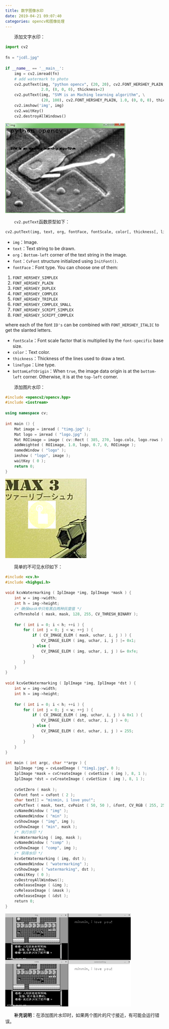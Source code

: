 ```yaml
---
title: 数字图像水印
date: 2019-04-21 09:07:40
categories: opencv和图像处理
---
```

&emsp;&emsp;添加文字水印：

``` python
import cv2
​
fn = "jcdl.jpg"
​
if __name__ == '__main__':
    img = cv2.imread(fn)
    # add watermark to photo
    cv2.putText(img, "python opencv", (20, 20), cv2.FONT_HERSHEY_PLAIN, \
                2.0, (0, 0, 0), thickness=2)
    cv2.putText(img, "SVM is an Maching learning algorithm", \
                (20, 100), cv2.FONT_HERSHEY_PLAIN, 1.0, (0, 0, 0), thickness=2)
    cv2.imshow('img', img)
    cv2.waitKey()
    cv2.destroyAllWindows()
```
<!--more-->
<img src="./数字图像水印/1.png" height="285" width="382">

&emsp;&emsp;`cv2.putText`函数原型如下：

``` python
cv2.putText(img, text, org, fontFace, fontScale, color[, thickness[, lineType[, bottomLeftOrigin]]])
```

- `img`：Image.
- `text`：Text string to be drawn.
- `org`：`Bottom-left` corner of the text string in the image.
- `font`：`CvFont` structure initialized using `InitFont()`.
- `fontFace`：Font type. You can choose one of them:

1. `FONT_HERSHEY_SIMPLEX`
2. `FONT_HERSHEY_PLAIN`
3. `FONT_HERSHEY_DUPLEX`
4. `FONT_HERSHEY_COMPLEX`
5. `FONT_HERSHEY_TRIPLEX`
6. `FONT_HERSHEY_COMPLEX_SMALL`
7. `FONT_HERSHEY_SCRIPT_SIMPLEX`
8. `FONT_HERSHEY_SCRIPT_COMPLEX`

where each of the font `ID's` can be combined with `FONT_HERSHEY_ITALIC` to get the slanted letters.

- `fontScale`：Font scale factor that is multiplied by the `font-specific` base size.
- `color`：Text color.
- `thickness`：Thickness of the lines used to draw a text.
- `lineType`：Line type.
- `bottomLeftOrigin`：When `true`, the image data origin is at the `bottom-left` corner. Otherwise, it is at the `top-left` corner.

&emsp;&emsp;添加图片水印：

``` cpp
#include <opencv2/opencv.hpp>
#include <iostream>
​
using namespace cv;
​
int main () {
    Mat image = imread ( "timg.jpg" );
    Mat logo = imread ( "logo.jpg" );
    Mat ROIimage = image ( cv::Rect ( 385, 270, logo.cols, logo.rows ) );
    addWeighted ( ROIimage, 1.0, logo, 0.7, 0, ROIimage );
    namedWindow ( "logo" );
    imshow ( "logo", image );
    waitKey ( 0 );
    return 0;
}
```

<img src="./数字图像水印/2.png" height="252" width="258">

&emsp;&emsp;简单的不可见水印如下：

``` cpp
#include <cv.h>
#include <highgui.h>
​
void kcvWatermarking ( IplImage *img, IplImage *mask ) {
    int w = img->width;
    int h = img->height;
    /* 确保mask中只有黑白两种灰度值 */
    cvThreshold ( mask, mask, 128, 255, CV_THRESH_BINARY );
​
    for ( int i = 0; i < h; ++i ) {
        for ( int j = 0; j < w; ++j ) {
            if ( CV_IMAGE_ELEM ( mask, uchar, i, j ) ) {
                CV_IMAGE_ELEM ( img, uchar, i, j ) |= 0x1;
            } else {
                CV_IMAGE_ELEM ( img, uchar, i, j ) &= 0xfe;
            }
        }
    }
}
​
void kcvGetWatermarking ( IplImage *img, IplImage *dst ) {
    int w = img->width;
    int h = img->height;
​
    for ( int i = 0; i < h; ++i ) {
        for ( int j = 0; j < w; ++j ) {
            if ( CV_IMAGE_ELEM ( img, uchar, i, j ) & 0x1 ) {
                CV_IMAGE_ELEM ( dst, uchar, i, j ) = 0;
            } else {
                CV_IMAGE_ELEM ( dst, uchar, i, j ) = 255;
            }
        }
    }
}
​
int main ( int argc, char **argv ) {
    IplImage *img = cvLoadImage ( "timg1.jpg", 0 );
    IplImage *mask = cvCreateImage ( cvGetSize ( img ), 8, 1 );
    IplImage *dst = cvCreateImage ( cvGetSize ( img ), 8, 1 );

    cvSetZero ( mask );
    CvFont font = cvFont ( 2 );
    char text[] = "minmin, i love you!";
    cvPutText ( mask, text, cvPoint ( 50, 50 ), &font, CV_RGB ( 255, 255, 255 ) );
    cvNamedWindow ( "img" );
    cvNamedWindow ( "min" );
    cvShowImage ( "img", img );
    cvShowImage ( "min", mask );
    /* 执行水印 */
    kcvWatermarking ( img, mask );
    cvNamedWindow ( "comp" );
    cvShowImage ( "comp", img );
    /* 获得水印 */
    kcvGetWatermarking ( img, dst );
    cvNamedWindow ( "watermarking" );
    cvShowImage ( "watermarking", dst );
    cvWaitKey ( 0 );
    cvDestroyAllWindows();
    cvReleaseImage ( &img );
    cvReleaseImage ( &mask );
    cvReleaseImage ( &dst );
    return 0;
}
```

<img src="./数字图像水印/3.png" height="295" width="399">

&emsp;&emsp;**补充说明**：在添加图片水印时，如果两个图片的尺寸接近，有可能会运行错误。